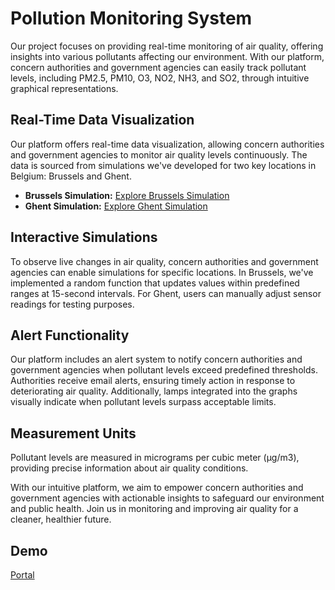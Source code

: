 # Pollution Monitoring System

Our project focuses on providing real-time monitoring of air quality, offering insights into various pollutants affecting our environment. With our platform, concern authorities and government agencies can easily track pollutant levels, including PM2.5, PM10, O3, NO2, NH3, and SO2, through intuitive graphical representations.

## Real-Time Data Visualization

Our platform offers real-time data visualization, allowing concern authorities and government agencies to monitor air quality levels continuously. The data is sourced from simulations we've developed for two key locations in Belgium: Brussels and Ghent.

- **Brussels Simulation:** [Explore Brussels Simulation](https://wokwi.com/projects/394023340226542593)
- **Ghent Simulation:** [Explore Ghent Simulation](https://wokwi.com/projects/394271044212210689)

## Interactive Simulations

To observe live changes in air quality, concern authorities and government agencies can enable simulations for specific locations. In Brussels, we've implemented a random function that updates values within predefined ranges at 15-second intervals. For Ghent, users can manually adjust sensor readings for testing purposes.

## Alert Functionality

Our platform includes an alert system to notify concern authorities and government agencies when pollutant levels exceed predefined thresholds. Authorities receive email alerts, ensuring timely action in response to deteriorating air quality. Additionally, lamps integrated into the graphs visually indicate when pollutant levels surpass acceptable limits.

## Measurement Units

Pollutant levels are measured in micrograms per cubic meter (µg/m3), providing precise information about air quality conditions.

With our intuitive platform, we aim to empower concern authorities and government agencies with actionable insights to safeguard our environment and public health. Join us in monitoring and improving air quality for a cleaner, healthier future.

## Demo

[Portal](http://gogreenplus.co/)
